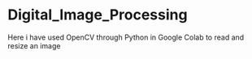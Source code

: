 # Digital_Image_Processing
Here i have used OpenCV through Python in Google Colab to read and resize an image
